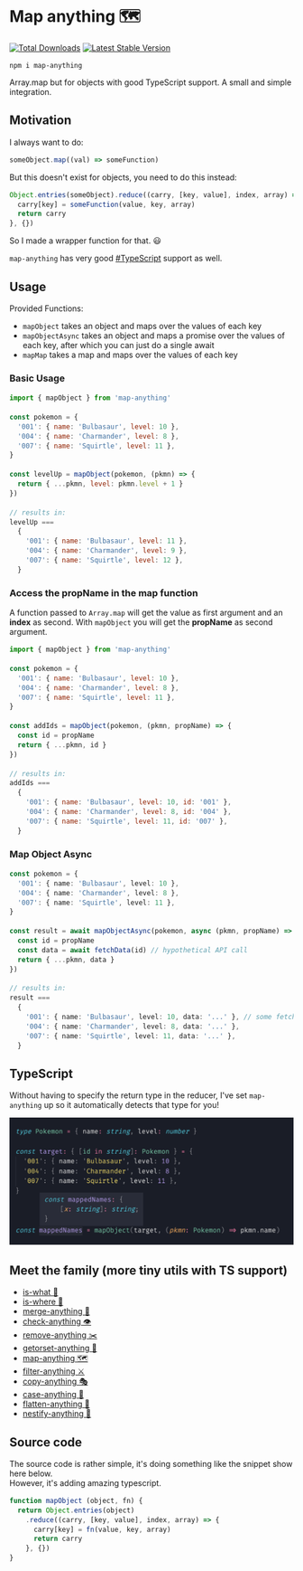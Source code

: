 # Map anything 🗺

<a href="https://www.npmjs.com/package/map-anything"><img src="https://img.shields.io/npm/v/map-anything.svg" alt="Total Downloads"></a>
<a href="https://www.npmjs.com/package/map-anything"><img src="https://img.shields.io/npm/dw/map-anything.svg" alt="Latest Stable Version"></a>

```
npm i map-anything
```

Array.map but for objects with good TypeScript support. A small and simple integration.

## Motivation

I always want to do:

```js
someObject.map((val) => someFunction)
```

But this doesn't exist for objects, you need to do this instead:

```js
Object.entries(someObject).reduce((carry, [key, value], index, array) => {
  carry[key] = someFunction(value, key, array)
  return carry
}, {})
```

So I made a wrapper function for that. 😃

`map-anything` has very good [#TypeScript](#typescript) support as well.

## Usage

Provided Functions:

- `mapObject` takes an object and maps over the values of each key
- `mapObjectAsync` takes an object and maps a promise over the values of each key, after which you can just do a single await
- `mapMap` takes a map and maps over the values of each key

### Basic Usage

```js
import { mapObject } from 'map-anything'

const pokemon = {
  '001': { name: 'Bulbasaur', level: 10 },
  '004': { name: 'Charmander', level: 8 },
  '007': { name: 'Squirtle', level: 11 },
}

const levelUp = mapObject(pokemon, (pkmn) => {
  return { ...pkmn, level: pkmn.level + 1 }
})

// results in:
levelUp ===
  {
    '001': { name: 'Bulbasaur', level: 11 },
    '004': { name: 'Charmander', level: 9 },
    '007': { name: 'Squirtle', level: 12 },
  }
```

### Access the propName in the map function

A function passed to `Array.map` will get the value as first argument and an **index** as second. With `mapObject` you will get the **propName** as second argument.

```js
import { mapObject } from 'map-anything'

const pokemon = {
  '001': { name: 'Bulbasaur', level: 10 },
  '004': { name: 'Charmander', level: 8 },
  '007': { name: 'Squirtle', level: 11 },
}

const addIds = mapObject(pokemon, (pkmn, propName) => {
  const id = propName
  return { ...pkmn, id }
})

// results in:
addIds ===
  {
    '001': { name: 'Bulbasaur', level: 10, id: '001' },
    '004': { name: 'Charmander', level: 8, id: '004' },
    '007': { name: 'Squirtle', level: 11, id: '007' },
  }
```

### Map Object Async

```ts
const pokemon = {
  '001': { name: 'Bulbasaur', level: 10 },
  '004': { name: 'Charmander', level: 8 },
  '007': { name: 'Squirtle', level: 11 },
}

const result = await mapObjectAsync(pokemon, async (pkmn, propName) => {
  const id = propName
  const data = await fetchData(id) // hypothetical API call
  return { ...pkmn, data }
})

// results in:
result ===
  {
    '001': { name: 'Bulbasaur', level: 10, data: '...' }, // some fetched data
    '004': { name: 'Charmander', level: 8, data: '...' },
    '007': { name: 'Squirtle', level: 11, data: '...' },
  }
```

## TypeScript

Without having to specify the return type in the reducer, I've set `map-anything` up so it automatically detects that type for you!

![typescript support](https://raw.githubusercontent.com/mesqueeb/map-anything/master/.github/typescript-support.png)

## Meet the family (more tiny utils with TS support)

- [is-what 🙉](https://github.com/mesqueeb/is-what)
- [is-where 🙈](https://github.com/mesqueeb/is-where)
- [merge-anything 🥡](https://github.com/mesqueeb/merge-anything)
- [check-anything 👁](https://github.com/mesqueeb/check-anything)
- [remove-anything ✂️](https://github.com/mesqueeb/remove-anything)
- [getorset-anything 🐊](https://github.com/mesqueeb/getorset-anything)
- [map-anything 🗺](https://github.com/mesqueeb/map-anything)
- [filter-anything ⚔️](https://github.com/mesqueeb/filter-anything)
- [copy-anything 🎭](https://github.com/mesqueeb/copy-anything)
- [case-anything 🐫](https://github.com/mesqueeb/case-anything)
- [flatten-anything 🏏](https://github.com/mesqueeb/flatten-anything)
- [nestify-anything 🧅](https://github.com/mesqueeb/nestify-anything)

## Source code

The source code is rather simple, it's doing something like the snippet show here below.
<br />However, it's adding amazing typescript.

```JavaScript
function mapObject (object, fn) {
  return Object.entries(object)
    .reduce((carry, [key, value], index, array) => {
      carry[key] = fn(value, key, array)
      return carry
    }, {})
}
```
